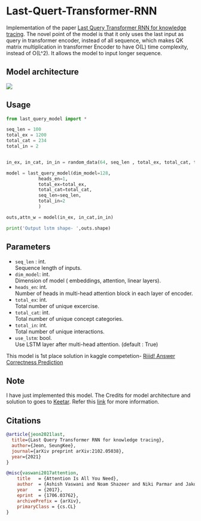 # Last-Quert-Transformer-RNN  
  
Implementation of the paper [Last Query Transformer RNN for knowledge tracing](https://arxiv.org/abs/2102.05038).  The novel point of the model is that it only uses the last input as query in transformer encoder, instead of all sequence, which makes QK matrix multiplication in transformer Encoder to have O(L) time complexity, instead of O(L^2). It allows the model to input longer sequence.    

## Model architecture  
<img src="https://github.com/arshadshk/Last_Query_Transformer_RNN-PyTorch/blob/main/lqtrnn.JPG">

## Usage 
```python
from last_query_model import *

seq_len = 100
total_ex = 1200
total_cat = 234
total_in = 2


in_ex, in_cat, in_in = random_data(64, seq_len , total_ex, total_cat, total_in)

model = last_query_model(dim_model=128,
            heads_en=1,
            total_ex=total_ex,
            total_cat=total_cat,
            seq_len=seq_len,
            total_in=2
            )

outs,attn_w = model(in_ex, in_cat,in_in)

print('Output lstm shape- ',outs.shape)

```  


## Parameters
- `seq_len` : int.  
Sequence length of inputs.  
- `dim_model`: int.  
Dimension of model ( embeddings, attention, linear layers).  
- `heads_en`: int.  
Number of heads in multi-head attention block in each layer of encoder.
- `total_ex`: int.  
Total number of unique excercise.
- `total_cat`: int.  
Total number of unique concept categories.
- `total_in`: int.  
Total number of unique interactions.  
- `use_lstm`: bool.  
Use LSTM layer after multi-head attention. (default : True)  




This model is 1st place solution in kaggle competetion- [Riiid! Answer Correctness Prediction](https://www.kaggle.com/c/riiid-test-answer-prediction)    

## Note 
I have just implemented this model. The Credits for model architecture and solution to goes to [Keetar](https://www.kaggle.com/keetar). Refer this [link](https://www.kaggle.com/c/riiid-test-answer-prediction/discussion/218318) for more information.

## Citations  

```bibtex
@article{jeon2021last,
  title={Last Query Transformer RNN for knowledge tracing},
  author={Jeon, SeungKee},
  journal={arXiv preprint arXiv:2102.05038},
  year={2021}
}
```

```bibtex
@misc{vaswani2017attention,
    title   = {Attention Is All You Need},
    author  = {Ashish Vaswani and Noam Shazeer and Niki Parmar and Jakob Uszkoreit and Llion Jones and Aidan N. Gomez and Lukasz Kaiser and Illia Polosukhin},
    year    = {2017},
    eprint  = {1706.03762},
    archivePrefix = {arXiv},
    primaryClass = {cs.CL}
}
```
